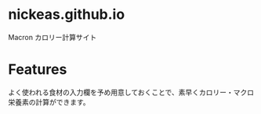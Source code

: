 # nickeas.github.io
Macron カロリー計算サイト

# Features 
よく使われる食材の入力欄を予め用意しておくことで、素早くカロリー・マクロ栄養素の計算ができます。

